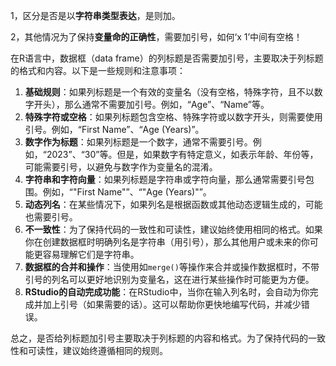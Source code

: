 1，区分是否是以**字符串类型表达**，是则加。

2，其他情况为了保持**变量命的正确性**，需要加引号，如何‘x 1’中间有空格！

在R语言中，数据框（data frame）的列标题是否需要加引号，主要取决于列标题的格式和内容。以下是一些规则和注意事项：

1. **基础规则**：如果列标题是一个有效的变量名（没有空格，特殊字符，且不以数字开头），那么通常不需要加引号。例如，“Age”、“Name”等。
2. **特殊字符或空格**：如果列标题包含空格、特殊字符或以数字开头，则需要使用引号。例如，“First Name”、“Age (Years)”。
3. **数字作为标题**：如果列标题是一个数字，通常不需要引号。例如，“2023”、“30”等。但是，如果数字有特定意义，如表示年龄、年份等，可能需要引号，以避免与数字作为变量名的混淆。
4. **字符串和字符向量**：如果列标题是字符串或字符向量，那么通常需要引号包围。例如，“"First Name"”、“"Age (Years)"”。
5. **动态列名**：在某些情况下，如果列名是根据函数或其他动态逻辑生成的，可能也需要引号。
6. **不一致性**：为了保持代码的一致性和可读性，建议始终使用相同的格式。如果你在创建数据框时明确列名是字符串（用引号），那么其他用户或未来的你可能更容易理解它们是字符串。
7. **数据框的合并和操作**：当使用如`merge()`等操作来合并或操作数据框时，不带引号的列名可以更好地识别为变量名，这在进行某些操作时可能更为方便。
8. **RStudio的自动完成功能**：在RStudio中，当你在输入列名时，会自动为你完成并加上引号（如果需要的话）。这可以帮助你更快地编写代码，并减少错误。

总之，是否给列标题加引号主要取决于列标题的内容和格式。为了保持代码的一致性和可读性，建议始终遵循相同的规则。
